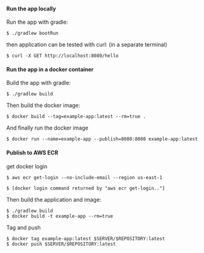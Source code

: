 
####  Run the app locally
Run the app with gradle:
```
$ ./gradlew bootRun
```
then application can be tested with curl: (in a separate terminal)
```
$ curl -X GET http://localhost:8080/hello
```

#### Run the app in a docker container
Build the app with gradle:
```
$ ./gradlew build
```
Then build the docker image:
```
$ docker build --tag=example-app:latest --rm=true .
```
And finally run the docker image
```
$ docker run --name=example-app --publish=8080:8080 example-app:latest
```

#### Publish to AWS ECR
get docker login
```
$ aws ecr get-login --no-include-email --region us-east-1
```
```
$ [docker login command returned by "aws ecr get-login.."]
```

Then build the application and image:
```
$ ./gradlew build
$ docker build -t example-app --rm=true
```
Tag and push
```
$ docker tag example-app:latest $SERVER/$REPOSITORY:latest
$ docker push $SERVER/$REPOSITORY:latest
```